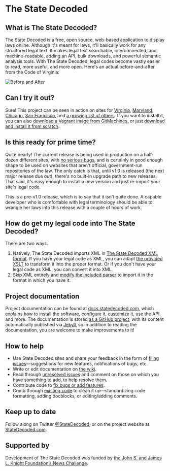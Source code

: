 # The State Decoded

## What is The State Decoded?
The State Decoded is a free, open source, web-based application to display laws online. Although it's meant for laws, it'll basically work for any structured legal text. It makes legal text searchable, interconnected, and machine-readable, adding an API, bulk downloads, and powerful semantic analysis tools. With The State Decoded, legal codes become vastly easier to read, more useful, and more open. Here's an actual before-and-after from the Code of Virginia:

![Before and After](https://s3.amazonaws.com/statedecoded.com/comparison.jpg)

## Can I try it out?
Sure! This project can be seen in action on sites for [Virginia](http://vacode.org/), [Maryland](http://marylandcode.org/), [Chicago](http://chicagocode.org/), [San Francisco](http://sanfranciscocode.org/), and [a growing list of others](http://americadecoded.org/). If you want to install it, you can also [download a Vagrant image from GitMachines](https://github.com/GitMachines/statedecoded-gm-centos6), or just [download and install it from scratch](https://github.com/statedecoded/statedecoded/releases).


## Is this ready for prime time?
Quite nearly! The current release is being used in production on a half-dozen different sites, with [no serious bugs](https://github.com/statedecoded/statedecoded/issues?direction=desc&labels=Bug&milestone=2&state=open), and is certainly in good enough shape to be used on websites that aren't official, government-run repositories of the law. The only catch is that, until v1.0 is released (the next major release due out), there's no built-in upgrade path to new releases. That said, it's easy enough to install a new version and just re-import your site's legal code.

This is a pre-v1.0 release, which is to say that it isn't quite done. A capable developer who is comfortable with legal terminology should be able to wrangle her laws into this release with a couple of hours of work.

## How do get my legal code into The State Decoded?
There are two ways.

1. Natively, The State Decoded imports XML in [The State Decoded XML format](http://docs.statedecoded.com/xml-format.html). If you have your legal code as XML, you can adapt [the provided XSLT](https://github.com/statedecoded/statedecoded/blob/master/sample.xsl) to transform it into the proper format. Or if you don't have your legal code as XML, you can convert it into XML.
1. Skip XML entirely and [modify the included parser](http://docs.statedecoded.com/parser.html) to import it in the format in which you have it.

## Project documentation
Project documentation can be found at [docs.statedecoded.com](http://docs.statedecoded.com/), which explains how to install the software, configure it, customize it, use the API, and more. The documentation is stored [as a GitHub project](http://github.com/statedecoded/documentation/), with its content automatically published via [Jekyll](http://jekyllrb.com/), so in addition to reading the documentation, you are welcome to make improvements to it!

## How to help
* Use State Decoded sites and share your feedback in the form of [filing issues](https://github.com/statedecoded/statedecoded/issues/new)—suggestions for new features, notifications of bugs, etc.
* Write or edit documentation on [the wiki](https://github.com/statedecoded/statedecoded/wiki).
* Read through [unresolved issues](https://github.com/statedecoded/statedecoded/issues) and comment on those on which you have something to add, to help resolve them.
* Contribute code to [fix bugs or add features](https://github.com/statedecoded/statedecoded/issues).
* Comb through [existing code](https://github.com/statedecoded/statedecoded) to clean it up—standardizing code formatting, adding docblocks, or editing/adding comments.

## Keep up to date
Follow along on Twitter [@StateDecoded](http://twitter.com/statedecoded), or on the project website at [StateDecoded.com](http://www.statedecoded.com/).

## Supported by
Development of The State Decoded was funded by [the John S. and James L. Knight Foundation’s News Challenge](http://www.knightfoundation.org/grants/20110158/).
